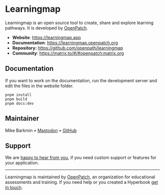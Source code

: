 # Learningmap

Learningmap is an open source tool to create, share and
explore learning pathways. It is developed by
[OpenPatch](https://openpatch.org).

- **Website**: https://learningmap.app
- **Documentation**: https://learningmap.openpatch.org
- **Repository:** https://github.com/openpath/learningmap
- **Community**: https://matrix.to/#/#openpatch:matrix.org

## Documentation

If you want to work on the documentation, run the
development server and edit the files in the website folder.

```
pnpm install
pnpm build
pnpm docs:dev
```

## Maintainer

Mike Barkmin • [Mastodon](https://bildung.social/@mikebarkmin) • [GitHub](https://github.com/mikebarkmin/)

## Support

We are [happy to hear from you](mailto:contact@openpatch.org), if you need custom support or features for your application.

---

Learningmap is maintained by [OpenPatch](https://openpatch.org), an organization for educational assessments and training. If you need help or you created a Hyperbook [get in touch](mailto:contact@openpatch.org).
